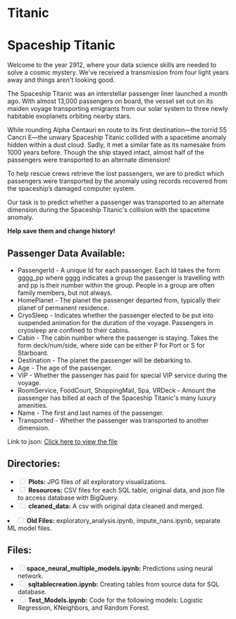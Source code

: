 # Titanic
<h1>Spaceship Titanic</h1>

<p>Welcome to the year 2912, where your data science skills are needed to solve a cosmic mystery. We've received a transmission from four light years away and things aren't looking good.</p>

<p>The Spaceship Titanic was an interstellar passenger liner launched a month ago. With almost 13,000 passengers on board, the vessel set out on its maiden voyage transporting emigrants from our solar system to three newly habitable exoplanets orbiting nearby stars.</p>

<p>While rounding Alpha Centauri en route to its first destination—the torrid 55 Cancri E—the unwary Spaceship Titanic collided with a spacetime anomaly hidden within a dust cloud. Sadly, it met a similar fate as its namesake from 1000 years before. Though the ship stayed intact, almost half of the passengers were transported to an alternate dimension!</p>

<p>To help rescue crews retrieve the lost passengers, we are to predict which passengers were transported by the anomaly using records recovered from the spaceship’s damaged computer system.</p>

<p>Our task is to predict whether a passenger was transported to an alternate dimension during the Spaceship Titanic's collision with the spacetime anomaly.</p>

<p><strong>Help save them and change history!</strong></p>

<h2>Passenger Data Available:</h2>
<ul>
  <li>PassengerId - A unique Id for each passenger. Each Id takes the form gggg_pp where gggg indicates a group the passenger is travelling with and pp is their number within the group. People in a group are often family members, but not always.</li>
  <li>HomePlanet - The planet the passenger departed from, typically their planet of permanent residence.</li>
  <li>CryoSleep - Indicates whether the passenger elected to be put into suspended animation for the duration of the voyage. Passengers in cryosleep are confined to their cabins.</li>
  <li>Cabin - The cabin number where the passenger is staying. Takes the form deck/num/side, where side can be either P for Port or S for Starboard.</li>
  <li>Destination - The planet the passenger will be debarking to.</li>
  <li>Age - The age of the passenger.</li>
  <li>VIP - Whether the passenger has paid for special VIP service during the voyage.</li>
  <li>RoomService, FoodCourt, ShoppingMall, Spa, VRDeck - Amount the passenger has billed at each of the Spaceship Titanic's many luxury amenities.</li>
  <li>Name - The first and last names of the passenger.</li>
  <li>Transported - Whether the passenger was transported to another dimension.</li>
</ul>

Link to json: <a href="https://drive.google.com/file/d/1ensinFUUF8sbSE0vtFtu929srECWL7M2/view">Click here to view the file</a>

<h2>Directories:</h2>
<ul>
  <li><input type="checkbox" disabled> <b>Plots:</b> JPG files of all exploratory visualizations.</li>
  <li><input type="checkbox" disabled> <b>Resources:</b> CSV files for each SQL table, original data, and json file to access database with BigQuery.</li>
  <li><input type="checkbox" disabled> <b>cleaned_data:</b> A csv with original data cleaned and merged.</li>
</ul>
  <li><input type="checkbox" disabled> <b>Old Files:</b> exploratory_analysis.ipynb, impute_nans.ipynb, separate ML model files.</li>
</ul>

<h2>Files:</h2>
<ul>
  <li><input type="checkbox" disabled><b>space_neural_multiple_models.ipynb:</b> Predictions using neural network.</li>
  <li><input type="checkbox" disabled><b> sqltablecreation.ipynb:</b> Creating tables from source data for SQL database.</li>
    <li><input type="checkbox" disabled><b> Test_Models.ipynb:</b> Code for the following models: Logistic Regression, KNeighbors, and Random Forest.</li>

  
